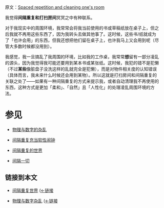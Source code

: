 原文：[Spaced repetition and cleaning one's room](https://wiki.issarice.com/wiki/Spaced_repetition_and_cleaning_one%27s_room)

我觉得**间隔重复和打扫房间**冥冥之中有种联系。

对于我现实中的周围环境，我常常会将我当前使用的书或草稿纸放在桌子上，但之后我就不再用这些东西了，因为我转头去做其他事了。这时候，这些书/纸就成为了「也许会用」的东西，但我还想把他们留在桌子上，也许我马上又会用到呢（尽管大多数时候都没用到）。

我感觉，我一旦搞乱了我周围的环境，比如我的工作桌，我常常**想**留有一部分凌乱的源头，因为我觉得我可能还要用到某本书或某张纸。这时候，我犯的错不是犯懒（不过**某些**像脏盘子没洗这样的乱就完全是犯懒），而是对物件相关度的认知错误（具体而言，我未来什么时候还会用到某物）。所以这就是打扫房间和间隔重复的关联之处了——如果有一种间隔重复的方式来提示我，或者自动清理我不再使用的东西，这种方式是更加「柔和」、「自然」且「人性化」的处理凌乱周围环境的方法。

# 参见

* [物理与数字的杂乱](https://wiki.issarice.com/wiki/Physical_vs_digital_clutter)

* [间隔重复充当软性闹钟](https://wiki.issarice.com/wiki/Spaced_repetition_as_soft_alarm_clock)

* [间隔重复的世界](https://wiki.issarice.com/wiki/Spaced_repetition_world)

* [间隔一切](https://wiki.issarice.com/wiki/Spaced_everything)

## 链接到本文

* [间隔重复世界](https://wiki.issarice.com/wiki/Spaced_repetition_world) ([←链接](https://wiki.issarice.com/index.php?title=Special:WhatLinksHere&target=Spaced+repetition+world)

* [物理与数字杂乱](https://wiki.issarice.com/wiki/Physical_vs_digital_clutter) ([←链接](https://wiki.issarice.com/index.php?title=Special:WhatLinksHere&target=Physical+vs+digital+clutter)